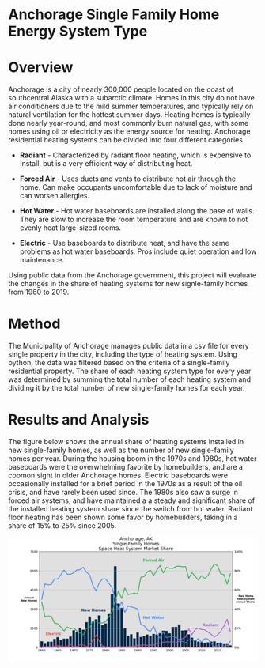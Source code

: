 # Anchorage Single Family Home Energy System Type

# Overview

Anchorage is a city of nearly 300,000 people located on the coast of southcentral Alaska with a subarctic climate. Homes in this city do not have air conditioners due to the mild summer temperatures, and typically rely on natural ventilation for the hottest summer days.
Heating homes is typically done nearly year-round, and most commonly burn natural gas, with some homes using oil or electricity as the energy source for heating. Anchorage residential heating systems can be divided into four different categories.

* **Radiant** - Characterized by radiant floor heating, which is expensive to install, but is a very efficient way of distributing heat.

* **Forced Air** - Uses ducts and vents to distribute hot air through the home. Can make occupants uncomfortable due to lack of moisture and can worsen allergies.

* **Hot Water** - Hot water baseboards are installed along the base of walls. They are slow to increase the room temperature and are known to not evenly heat large-sized rooms.

* **Electric** - Use baseboards to distribute heat, and have the same problems as hot water baseboards. Pros include quiet operation and low maintenance.

Using public data from the Anchorage government, this project will evaluate the changes in the share of heating systems for new signle-family homes from 1960 to 2019.

# Method

The Municipality of Anchorage manages public data in a csv file for every single property in the city, including the type of heating system. Using python, the data was filtered based on the criteria of a single-family residential property. The share of each heating system type for every year was determined by summing the total number of each heating system and dividing it by the total number of new single-family homes for each year.

# Results and Analysis

The figure below shows the annual share of heating systems installed in new single-family homes, as well as the number of new single-family homes per year. During the housing boom in the 1970s and 1980s, hot water baseboards were the overwhelming favorite by homebuilders, and are a coomon sight in older Anchorage homes. Electric baseboards were occasionally installed for a brief period in the 1970s as a result of the oil crisis, and have rarely been used since. The 1980s also saw a surge in forced air systems, and have maintained a a steady and significant share of the installed heating system share since the switch from hot water. Radiant floor heating has been shown some favor by homebuilders, taking in a share of 15% to 25% since 2005.

![image](/png/Figure_1.png)
